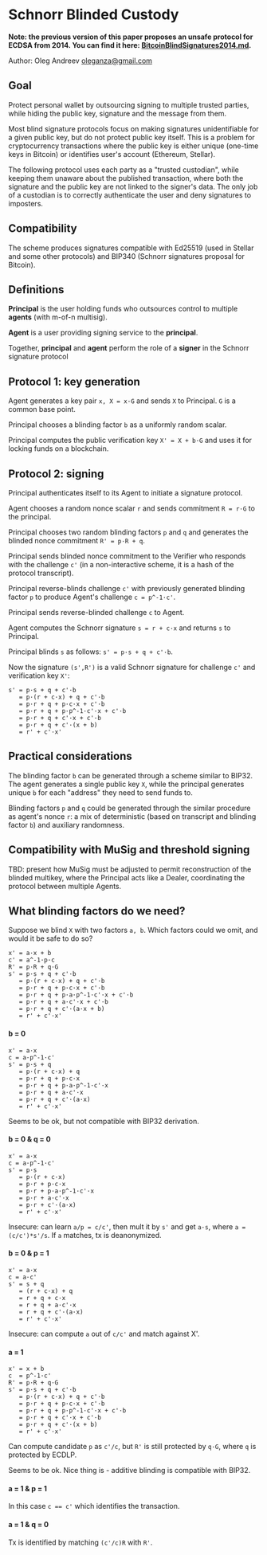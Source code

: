 # Schnorr Blinded Custody

**Note: the previous version of this paper proposes an unsafe protocol for ECDSA from 2014. You can find it here: [BitcoinBlindSignatures2014.md](BitcoinBlindSignatures2014.md).**

Author: Oleg Andreev <oleganza@gmail.com>

## Goal

Protect personal wallet by outsourcing signing to multiple trusted parties, while hiding the public key, signature and the message from them.

Most blind signature protocols focus on making signatures unidentifiable for a given public key, but do not protect public key itself. This is a problem for cryptocurrency transactions where the public key is either unique (one-time keys in Bitcoin) or identifies user's account (Ethereum, Stellar).

The following protocol uses each party as a "trusted custodian", while keeping them unaware about the published transaction, where both the signature and the public key are not linked to the signer's data. The only job of a custodian is to correctly authenticate the user and deny signatures to imposters.

## Compatibility

The scheme produces signatures compatible with Ed25519 (used in Stellar and some other protocols) and BIP340 (Schnorr signatures proposal for Bitcoin).

## Definitions

**Principal** is the user holding funds who outsources control to multiple **agents** (with m-of-n multisig).

**Agent** is a user providing signing service to the **principal**.

Together, **principal** and **agent** perform the role of a **signer** in the Schnorr signature protocol

## Protocol 1: key generation

Agent generates a key pair `x, X = x·G` and sends `X` to Principal. `G` is a common base point.

Principal chooses a blinding factor `b` as a uniformly random scalar.

Principal computes the public verification key `X' = X + b·G` and uses it for locking funds on a blockchain.

## Protocol 2: signing

Principal authenticates itself to its Agent to initiate a signature protocol.

Agent chooses a random nonce scalar `r` and sends commitment `R = r·G` to the principal.

Principal chooses two random blinding factors `p` and `q` and generates the blinded nonce commitment `R' = p·R + q`.

Principal sends blinded nonce commitment to the Verifier who responds with the challenge `c'` (in a non-interactive scheme, it is a hash of the protocol transcript).

Principal reverse-blinds challenge `c'` with previously generated blinding factor `p` to produce Agent's challenge `c = p^-1·c'`.

Principal sends reverse-blinded challenge `c` to Agent.

Agent computes the Schnorr signature `s = r + c·x` and returns `s` to Principal.

Principal blinds `s` as follows: `s' = p·s + q + c'·b`. 

Now the signature `(s',R')` is a valid Schnorr signature for challenge `c'` and verification key `X'`:

```
s' = p·s + q + c'·b
   = p·(r + c·x) + q + c'·b
   = p·r + q + p·c·x + c'·b
   = p·r + q + p·p^-1·c'·x + c'·b
   = p·r + q + c'·x + c'·b
   = p·r + q + c'·(x + b)
   = r' + c'·x'
```

## Practical considerations

The blinding factor `b` can be generated through a scheme similar to BIP32. The agent generates a single public key `X`, while the principal generates unique `b` for each "address" they need to send funds to.

Blinding factors `p` and `q` could be generated through the similar procedure as agent's nonce `r`: a mix of deterministic (based on transcript and blinding factor `b`) and auxiliary randomness.


## Compatibility with MuSig and threshold signing

TBD: present how MuSig must be adjusted to permit reconstruction of the blinded multikey, where the Principal acts like a Dealer, coordinating the protocol between multiple Agents.


## What blinding factors do we need?

Suppose we blind `X` with two factors `a, b`. Which factors could we omit, and would it be safe to do so?

```
x' = a·x + b
c' = a^-1·p·c
R' = p·R + q·G
s' = p·s + q + c'·b
   = p·(r + c·x) + q + c'·b
   = p·r + q + p·c·x + c'·b
   = p·r + q + p·a·p^-1·c'·x + c'·b
   = p·r + q + a·c'·x + c'·b
   = p·r + q + c'·(a·x + b)
   = r' + c'·x'
```

#### b = 0

```
x' = a·x
c = a·p^-1·c'
s' = p·s + q
   = p·(r + c·x) + q
   = p·r + q + p·c·x
   = p·r + q + p·a·p^-1·c'·x
   = p·r + q + a·c'·x
   = p·r + q + c'·(a·x)
   = r' + c'·x'
```

Seems to be ok, but not compatible with BIP32 derivation.


#### b = 0 & q = 0

```
x' = a·x
c = a·p^-1·c'
s' = p·s
   = p·(r + c·x)
   = p·r + p·c·x
   = p·r + p·a·p^-1·c'·x
   = p·r + a·c'·x
   = p·r + c'·(a·x)
   = r' + c'·x'
```

Insecure: can learn `a/p = c/c'`, then mult it by `s'` and get `a·s`, where `a = (c/c')*s'/s`.
If `a` matches, tx is deanonymized.


#### b = 0 & p = 1

```
x' = a·x
c = a·c'
s' = s + q
   = (r + c·x) + q
   = r + q + c·x
   = r + q + a·c'·x
   = r + q + c'·(a·x)
   = r' + c'·x'
```

Insecure: can compute `a` out of `c/c'` and match against X'.


#### a = 1

```
x' = x + b
c  = p^-1·c'
R' = p·R + q·G
s' = p·s + q + c'·b
   = p·(r + c·x) + q + c'·b
   = p·r + q + p·c·x + c'·b
   = p·r + q + p·p^-1·c'·x + c'·b
   = p·r + q + c'·x + c'·b
   = p·r + q + c'·(x + b)
   = r' + c'·x'
```

Can compute candidate `p` as `c'/c`, but `R'` is still protected by `q·G`, where `q` is protected by ECDLP.

Seems to be ok. Nice thing is - additive blinding is compatible with BIP32.

#### a = 1 & p = 1

In this case `c == c'` which identifies the transaction.

#### a = 1 & q = 0

Tx is identified by matching `(c'/c)R` with `R'`.
